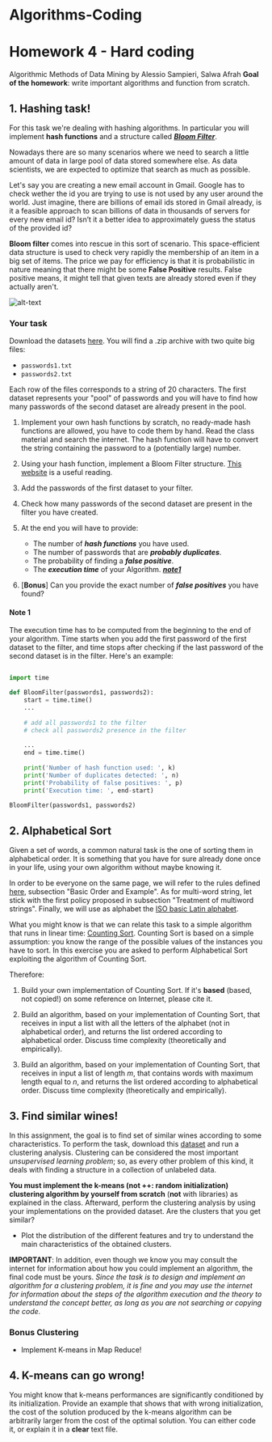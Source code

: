 # Algorithms-Coding

# Homework 4 - Hard coding
Algorithmic Methods of Data Mining 
by Alessio Sampieri, Salwa Afrah
**Goal of the homework**: write important algorithms and function from scratch.

## 1. Hashing task!

For this task we're dealing with hashing algorithms. In particular you will implement **hash functions** and a structure called [***Bloom Filter***](https://en.wikipedia.org/wiki/Bloom_filter).

Nowadays there are so many scenarios where we need to search a little amount of data in large pool of data stored somewhere else. As data scientists, we are expected to optimize that search as much as possible.

Let's say you are creating a new email account in Gmail. Google has to check wether the id you are trying to use is not used by any user around the world. Just imagine, there are billions of email ids stored in Gmail already, is it a feasible approach to scan billions of data in thousands of servers for every new email id? Isn’t it a better idea to approximately guess the status of the provided id? 

**Bloom filter** comes into rescue in this sort of scenario. This space-efficient data structure is used to check very rapidly the membership of an item in a big set of items. The price we pay for efficiency is that it is probabilistic in nature meaning that there might be some **False Positive** results. False positive means, it might tell that given texts are already stored even if they actually aren't.

![alt-text](https://upload.wikimedia.org/wikipedia/commons/thumb/a/ac/Bloom_filter.svg/720px-Bloom_filter.svg.png)

### Your task
Download the datasets [here](https://drive.google.com/file/d/1ymID3fk4aIWKMD2GPYlESy2pimcUkomp/view?usp=sharing). You will find a .zip archive with two quite big files:
* `passwords1.txt`
* `passwords2.txt`

Each row of the files corresponds to a string of 20 characters. The first dataset represents your "pool" of passwords and you will have to find how many passwords of the second dataset are already present in the pool. 

1) Implement your own hash functions by scratch, no ready-made hash functions are allowed, you have to code them by hand. Read the class material and search the internet. The hash function will have to convert the string containing the password to a (potentially large) number.

2) Using your hash function, implement a Bloom Filter structure. [This website](https://hackernoon.com/probabilistic-data-structures-bloom-filter-5374112a7832) is a useful reading.

3) Add the passwords of the first dataset to your filter.

4) Check how many passwords of the second dataset are present in the filter you have created.

5) At the end you will have to provide:
	* The number of ***hash functions*** you have used. 
	* The number of passwords that are ***probably duplicates***.
	* The probability of finding a ***false positive***.
	* The ***execution time*** of your Algorithm. ***[note1](#note-1)***
	
6) [**Bonus**] Can you provide the exact number of ***false positives*** you have found?


#### Note 1

The execution time has to be computed from the beginning to the end of your algorithm. Time starts when you add the first password of the first dataset to the filter, and time stops after checking if the last password of the second dataset is in the filter. Here's an example:

```python

import time

def BloomFilter(passwords1, passwords2):
    start = time.time()
    ...
    
    # add all passwords1 to the filter
    # check all passwords2 presence in the filter
    
    ...
    end = time.time()
    
    print('Number of hash function used: ', k)
    print('Number of duplicates detected: ', n)
    print('Probability of false positives: ', p)
    print('Execution time: ', end-start)
    
BloomFilter(passwords1, passwords2)

```
	
## 2. Alphabetical Sort

Given a set of words, a common natural task is the one of sorting them in alphabetical order. It is something that you have for sure already done once in your life, using your own algorithm without maybe knowing it.

In order to be everyone on the same page, we will refer to the rules defined [here](https://en.wikipedia.org/wiki/Alphabetical_order#Ordering_in_the_Latin_script), subsection "Basic Order and Example". As for multi-word string, let stick with the first policy proposed in subsection "Treatment of multiword strings". Finally, we will use as alphabet the [ISO basic Latin alphabet](https://en.wikipedia.org/wiki/ISO_basic_Latin_alphabet).

What you might know is that we can relate this task to a simple algorithm that runs in linear time: [Counting Sort](https://www.hackerearth.com/practice/algorithms/sorting/counting-sort/tutorial/). Counting Sort is based on a simple assumption: you know the range of the possible values of the instances you have to sort. In this exercise you are asked to perform Alphabetical Sort exploiting the algorithm of Counting Sort.

Therefore:

1) Build your own implementation of Counting Sort. If it's **based** (based, not copied!) on some reference on Internet, please cite it.

2) Build an algorithm, based on your implementation of Counting Sort, that receives in input a list with all the letters of the alphabet (not in alphabetical order), and returns the list ordered according to alphabetical order. Discuss time complexity (theoretically and empirically).

3) Build an algorithm, based on your implementation of Counting Sort, that receives in input a list of length *m*, that contains words with maximum length equal to *n*, and returns the list ordered according to alphabetical order. Discuss time complexity (theoretically and empirically).

## 3. Find similar wines!

In this assignment, the goal is to find set of similar wines according to some characteristics. To perform the task, download this [dataset](http://archive.ics.uci.edu/ml/datasets/Wine) and run a clustering analysis. Clustering can be considered the most important *unsupervised learning problem*; so, as every other problem of this kind, it deals with finding a structure in a collection of unlabeled data.

 **You must implement the k-means (not ++: random initialization) clustering algorithm by yourself from scratch** (**not** with libraries) as explained in the class. Afterward, perform the clustering analysis by using your implementations on the provided dataset. Are the clusters that you get similar?
 
* Plot the distribution of the different features and try to understand the main characteristics of the obtained clusters.
 
**IMPORTANT**: In addition, even though we know you may consult the internet for information about how you could implement an algorithm, the final code must be yours. *Since the task is to design and implement an algorithm for a clustering problem, it is fine and you may use the internet for information about the steps of the algorithm execution and the theory to understand the concept better, as long as you are not searching or copying the code.*
 

### Bonus Clustering
* Implement K-means in Map Reduce!


## 4. K-means can go wrong!

You might know that k-means performances are significantly conditioned by its initialization. Provide an example that shows that with wrong initialization, the cost of the solution produced by the k-means algorithm can be arbitrarily larger from the cost of the optimal solution. You can either code it, or explain it in a **clear** text file.
